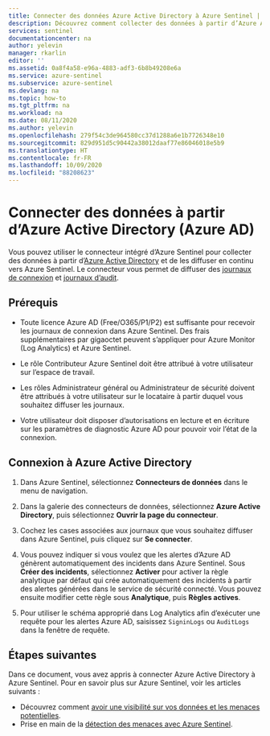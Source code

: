 ```yaml
---
title: Connecter des données Azure Active Directory à Azure Sentinel | Microsoft Docs
description: Découvrez comment collecter des données à partir d’Azure Active Directory et diffuser en continu des journaux de connexion Azure AD et des journaux d’audit dans Azure Sentinel.
services: sentinel
documentationcenter: na
author: yelevin
manager: rkarlin
editor: ''
ms.assetid: 0a8f4a58-e96a-4883-adf3-6b8b49208e6a
ms.service: azure-sentinel
ms.subservice: azure-sentinel
ms.devlang: na
ms.topic: how-to
ms.tgt_pltfrm: na
ms.workload: na
ms.date: 08/11/2020
ms.author: yelevin
ms.openlocfilehash: 279f54c3de964580cc37d1288a6e1b7726348e10
ms.sourcegitcommit: 829d951d5c90442a38012daaf77e86046018e5b9
ms.translationtype: HT
ms.contentlocale: fr-FR
ms.lasthandoff: 10/09/2020
ms.locfileid: "88208623"
---
```

# <a name="connect-data-from-azure-active-directory-azure-ad"></a>Connecter des données à partir d’Azure Active Directory (Azure AD)



Vous pouvez utiliser le connecteur intégré d’Azure Sentinel pour collecter des données à partir d’[Azure Active Directory](../active-directory/fundamentals/active-directory-whatis.md) et de les diffuser en continu vers Azure Sentinel. Le connecteur vous permet de diffuser des [journaux de connexion](../active-directory/reports-monitoring/concept-sign-ins.md) et [journaux d’audit](../active-directory/reports-monitoring/concept-audit-logs.md).

## <a name="prerequisites"></a>Prérequis


- Toute licence Azure AD (Free/O365/P1/P2) est suffisante pour recevoir les journaux de connexion dans Azure Sentinel. Des frais supplémentaires par gigaoctet peuvent s’appliquer pour Azure Monitor (Log Analytics) et Azure Sentinel.

- Le rôle Contributeur Azure Sentinel doit être attribué à votre utilisateur sur l’espace de travail.

- Les rôles Administrateur général ou Administrateur de sécurité doivent être attribués à votre utilisateur sur le locataire à partir duquel vous souhaitez diffuser les journaux.

- Votre utilisateur doit disposer d’autorisations en lecture et en écriture sur les paramètres de diagnostic Azure AD pour pouvoir voir l’état de la connexion. 


## <a name="connect-to-azure-active-directory"></a>Connexion à Azure Active Directory

1. Dans Azure Sentinel, sélectionnez **Connecteurs de données** dans le menu de navigation.

1. Dans la galerie des connecteurs de données, sélectionnez **Azure Active Directory**, puis sélectionnez **Ouvrir la page du connecteur**.

1. Cochez les cases associées aux journaux que vous souhaitez diffuser dans Azure Sentinel, puis cliquez sur **Se connecter**.

1. Vous pouvez indiquer si vous voulez que les alertes d’Azure AD génèrent automatiquement des incidents dans Azure Sentinel. Sous **Créer des incidents**, sélectionnez **Activer** pour activer la règle analytique par défaut qui crée automatiquement des incidents à partir des alertes générées dans le service de sécurité connecté. Vous pouvez ensuite modifier cette règle sous **Analytique**, puis **Règles actives**.

1. Pour utiliser le schéma approprié dans Log Analytics afin d’exécuter une requête pour les alertes Azure AD, saisissez `SigninLogs` ou `AuditLogs` dans la fenêtre de requête.

## <a name="next-steps"></a>Étapes suivantes
Dans ce document, vous avez appris à connecter Azure Active Directory à Azure Sentinel. Pour en savoir plus sur Azure Sentinel, voir les articles suivants :
- Découvrez comment [avoir une visibilité sur vos données et les menaces potentielles](quickstart-get-visibility.md).
- Prise en main de la [détection des menaces avec Azure Sentinel](tutorial-detect-threats-built-in.md).
